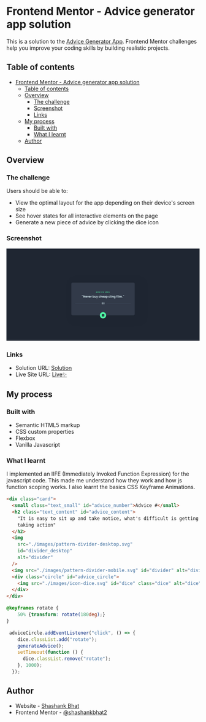 # Frontend Mentor - Advice generator app solution

This is a solution to the [Advice Generator App](https://www.frontendmentor.io/challenges/advice-generator-app-QdUG-13db). Frontend Mentor challenges help you improve your coding skills by building realistic projects.

## Table of contents

- [Frontend Mentor - Advice generator app solution](#frontend-mentor---advice-generator-app-solution)
  - [Table of contents](#table-of-contents)
  - [Overview](#overview)
    - [The challenge](#the-challenge)
    - [Screenshot](#screenshot)
    - [Links](#links)
  - [My process](#my-process)
    - [Built with](#built-with)
    - [What I learnt](#what-i-learnt)
  - [Author](#author)

## Overview

### The challenge

Users should be able to:

- View the optimal layout for the app depending on their device's screen size
- See hover states for all interactive elements on the page
- Generate a new piece of advice by clicking the dice icon

### Screenshot

![](./screenshot.png)

### Links

- Solution URL: [Solution](https://github.com/shashankbhat2/advice-generator-fem)
- Live Site URL: [Live✨](https://advice-generator-fem.shashankbhat.co.in/)

## My process

### Built with

- Semantic HTML5 markup
- CSS custom properties
- Flexbox
- Vanilla Javascript

### What I learnt

I implemented an IIFE (Immediately Invoked Function Expression) for the javascript code. This made me understand how they work and how js function scoping works. I also learnt the basics CSS Keyframe Animations.

```html
<div class="card">
  <small class="text_small" id="advice_number">Advice #</small>
  <h2 class="text_content" id="advice_content">
    "It is easy to sit up and take notice, what's difficult is getting up and
    taking action"
  </h2>
  <img
    src="./images/pattern-divider-desktop.svg"
    id="divider_desktop"
    alt="divider"
  />
  <img src="./images/pattern-divider-mobile.svg" id="divider" alt="divider" />
  <div class="circle" id="advice_circle">
    <img src="./images/icon-dice.svg" id="dice" class="dice" alt="dice" />
  </div>
</div>
```

```css
@keyframes rotate {
    50% {transform: rotate(180deg);}
}
```
```js
 adviceCircle.addEventListener("click", () => {
    dice.classList.add("rotate");
    generateAdvice();
    setTimeout(function () {
      dice.classList.remove("rotate"); 
    }, 1000);
  });
```

## Author

- Website - [Shashank Bhat](https://shashankbhat.co.in/)
- Frontend Mentor - [@shashankbhat2](https://www.frontendmentor.io/profile/shashankbhat2)
